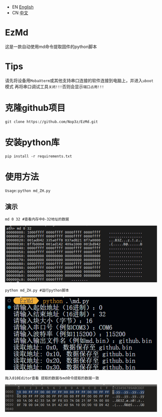 - EN [English](README_EN.md)
- CN [中文](README.md)
# EzMd
这是一款自动使用md命令提取固件的python脚本
# Tips
请先将设备用`MobaXterm`或其他支持串口连接的软件连接到电脑上，并进入`uboot`模式
再将串口调试工具`关闭!!!`否则会显示`端口占用!!!`
# 克隆github项目
```
git clone https://github.com/Nop3z/EzMd.git
```

# 安装python库
```
pip install -r requirements.txt
```
# 使用方法
```
Usage:python md_ZH.py
```
## 演示
```
md 0 32 #查看内存中0-32地址的数据
```
![alt text](./image/image.png)
```
python md_ZH.py #运行python脚本
```
![alt text](./image/image-2.png)
```
拖入010Editor查看 提取的数据与md命令提取的数据一致
```
![alt text](./image/image-3.png)